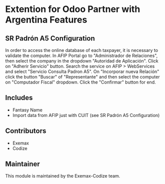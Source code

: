 # Extention for Odoo Partner with Argentina Features

## SR Padrón A5 Configuration

In order to access the online database of each taxpayer, it is necessary to validate the computer. 
In AFIP Portal go to "Administrador de Relaciones", then select the company in the dropdown "Autoridad de Aplicación". Click on "Adherir Servicio" button. Search the service on AFIP > WebServices and select "Servicio Consulta Padron A5". On "Incorporar nueva Relación" click the button "Buscar" of "Representante" and then select the computer on "Computador Fiscal" dropdown. Click the "Confirmar" button for end.

## Includes

* Fantasy Name
* Import data from AFIP just with CUIT (see SR Padrón A5 Configuration)

## Contributors

* Exemax
* Codize

## Maintainer

This module is maintained by the Exemax-Codize team.
